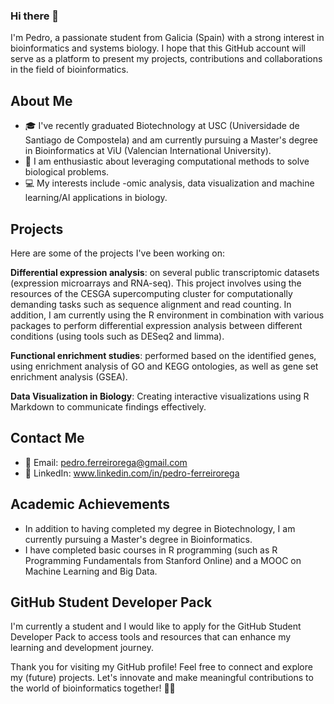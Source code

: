 ### Hi there 👋

I'm Pedro, a passionate student from Galicia (Spain) with a strong interest in bioinformatics and systems biology. I hope that this GitHub account will serve as a platform to present my projects, contributions and collaborations in the field of bioinformatics.

## About Me

- 🎓 I've recently graduated Biotechnology at USC (Universidade de Santiago de Compostela) and am currently pursuing a Master's degree in Bioinformatics at ViU (Valencian International University).  
- 💼 I am enthusiastic about leveraging computational methods to solve biological problems.
- 💻 My interests include -omic analysis, data visualization and machine learning/AI applications in biology.

## Projects

Here are some of the projects I've been working on:

**Differential expression analysis**: on several public transcriptomic datasets (expression microarrays and RNA-seq). This project involves using the resources of the CESGA supercomputing cluster for computationally demanding tasks such as sequence alignment and read counting. In addition, I am currently using the R environment in combination with various packages to perform differential expression analysis between different conditions (using tools such as DESeq2 and limma).
   
**Functional enrichment studies**: performed based on the identified genes, using enrichment analysis of GO and KEGG ontologies, as well as gene set enrichment analysis (GSEA).

 **Data Visualization in Biology**: Creating interactive visualizations using R Markdown to communicate findings effectively.

## Contact Me

- 📧 Email: pedro.ferreirorega@gmail.com
- 💼 LinkedIn: www.linkedin.com/in/pedro-ferreirorega

## Academic Achievements
- In addition to having completed my degree in Biotechnology, I am currently pursuing a Master's degree in Bioinformatics. 
- I have completed basic courses in R programming (such as R Programming Fundamentals from Stanford Online) and a MOOC on Machine Learning and Big Data.

## GitHub Student Developer Pack

I'm currently a student and I would like to apply for the GitHub Student Developer Pack to access tools and resources that can enhance my learning and development journey.

Thank you for visiting my GitHub profile! Feel free to connect and explore my (future) projects. Let's innovate and make meaningful contributions to the world of bioinformatics together! 🧬🔬
